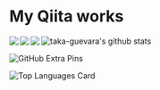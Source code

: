 # My Qiita works
<a href="http://qiita.com/guevara-net">
  <img align="left" src="https://qiita-badge.apiapi.app/s/guevara-net/posts.svg" />
</a>
<a href="http://qiita.com/guevara-net">
  <img align="left" src="https://qiita-badge.apiapi.app/s/guevara-net/contributions.svg" />
</a>
<a href="http://qiita.com/guevara-net">
  <img align="left" src="https://qiita-badge.apiapi.app/s/guevara-net/followers.svg" />
</a>


![taka-guevara's github stats](https://github-readme-stats.vercel.app/api?username=taka-guevara&theme=cobalt&show_icons=true)

![GitHub Extra Pins](https://github-readme-stats.vercel.app/api/pin/?username=taka-guevara&theme=cobalt&repo=FlutterMessangerApp)

![Top Languages Card](https://github-readme-stats.vercel.app/api/top-langs/?username=taka-guevara&theme=cobalt)

<!--
**taka-guevara/taka-guevara** is a ✨ _special_ ✨ repository because its `README.md` (this file) appears on your GitHub profile.

Here are some ideas to get you started:

- 🔭 I’m currently working on ...
- 🌱 I’m currently learning ...
- 👯 I’m looking to collaborate on ...
- 🤔 I’m looking for help with ...
- 💬 Ask me about ...
- 📫 How to reach me: ...
- 😄 Pronouns: ...
- ⚡ Fun fact: ...
-->
